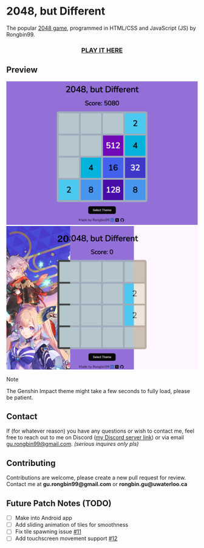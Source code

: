 # 2048, but Different

The popular [2048 game](https://en.wikipedia.org/wiki/2048_(video_game)), programmed in HTML/CSS and JavaScript (JS) by Rongbin99.

<div align="center">

### [PLAY IT HERE](https://rongbin99.github.io/2048/)

</div>

## Preview

![Preview](https://github.com/Rongbin99/2048/blob/main/assets/preview-01.png)
![Themes](https://github.com/Rongbin99/2048/blob/main/assets/themes-01.png)

> [!NOTE]
> The Genshin Impact theme might take a few seconds to fully load, please be patient.

## Contact

If (for whatever reason) you have any questions or wish to contact me, feel free to reach out to me on Discord ([my Discord server link](discord.gg/3ExWbX2AXf)) or via email gu.rongbin99@gmail.com. *(serious inquires only pls)*

## Contributing
Contributions are welcome, please create a new pull request for review. Contact me at __gu.rongbin99@gmail.com__ or __rongbin.gu@uwaterloo.ca__

## Future Patch Notes (TODO)

- [ ] Make into Android app
- [ ] Add sliding animation of tiles for smoothness
- [ ] Fix tile spawning issue [#11](https://github.com/Rongbin99/2048/issues/11)
- [ ] Add touchscreen movement support [#12](https://github.com/Rongbin99/2048/issues/12)